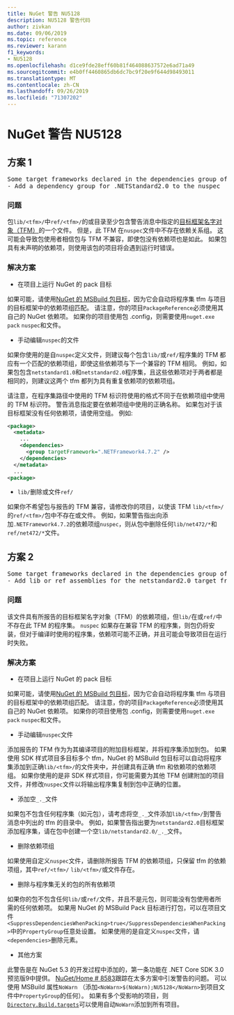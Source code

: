 ```yaml
---
title: NuGet 警告 NU5128
description: NU5128 警告代码
author: zivkan
ms.date: 09/06/2019
ms.topic: reference
ms.reviewer: karann
f1_keywords:
- NU5128
ms.openlocfilehash: d1ce9fde28eff60b81f464088637572e6ad71a49
ms.sourcegitcommit: e4b0ff4460865db6dc7bc9f20e9f644d98493011
ms.translationtype: MT
ms.contentlocale: zh-CN
ms.lasthandoff: 09/26/2019
ms.locfileid: "71307202"
---
```

# <a name="nuget-warning-nu5128"></a>NuGet 警告 NU5128

## <a name="scenario-1"></a>方案 1

<pre>Some target frameworks declared in the dependencies group of the nuspec and the lib/ref folder do not have exact matches in the other location. Consult the list of actions below:
- Add a dependency group for .NETStandard2.0 to the nuspec</pre>

### <a name="issue"></a>问题

包`lib/<tfm>/`中`ref/<tfm>/`的或目录至少包含警告消息中指定的[目标框架名字对象（TFM）](../target-frameworks.md)的一个文件。 但是，此 TFM 在`nuspec`文件中不存在依赖关系组。 这可能会导致包使用者相信包与 TFM 不兼容，即使包没有依赖项也是如此。 如果包具有未声明的依赖项，则使用该包的项目将会遇到运行时错误。

### <a name="solution"></a>解决方案

* 在项目上运行 NuGet 的 pack 目标

如果可能，请使用[NuGet 的 MSBuild 包目标](../msbuild-targets.md)，因为它会自动将程序集 tfm 与项目的目标框架中的依赖项组匹配。 请注意，你的项目`PackageReference`必须使用其自己的 NuGet 依赖项。 如果你的项目使用包 .config，则需要使用`nuget.exe pack` `nuspec`和文件。

* 手动编辑`nuspec`的文件

如果你使用的是自`nuspec`定义文件，则建议每个包含`lib/`或`ref/`程序集的 TFM 都应有一个匹配的依赖项组，即使这些依赖项与下一个兼容的 TFM 相同。 例如，如果包包含`netstandard1.0`和`netstandard2.0`程序集，且这些依赖项对于两者都是相同的，则建议这两个 tfm 都列为具有重复依赖项的依赖项组。

请注意，在程序集路径中使用的 TFM 标识符使用的格式不同于在依赖项组中使用的 TFM 标识符。 警告消息指定要在依赖项组中使用的正确名称。 如果包对于该目标框架没有任何依赖项，请使用空组。 例如:

```xml
<package>
  <metadata>
    ...
    <dependencies>
      <group targetFramework=".NETFramework4.7.2" />
    </dependencies>
  </metadata>
  ...
<package>
```

* `lib/`删除或文件`ref/`

如果你不希望包与报告的 TFM 兼容，请修改你的项目，以使该 TFM `lib/<tfm>/`的`ref/<tfm>/`包中不存在或文件。 例如，如果警告指出向添加`.NETFramework4.7.2`的依赖项组`nuspec`，则从包中删除任何`lib/net472/*`和`ref/net472/*`文件。

## <a name="scenario-2"></a>方案 2

<pre>Some target frameworks declared in the dependencies group of the nuspec and the lib/ref folder do not have exact matches in the other location. Consult the list of actions below:
- Add lib or ref assemblies for the netstandard2.0 target framework</pre>

### <a name="issue"></a>问题

该文件具有所报告的目标框架名字对象（TFM）的依赖项组，但`lib/`在或`ref/`中不存在此 TFM 的程序集。 `nuspec` 如果存在兼容 TFM 的程序集，则包仍将安装，但对于编译时使用的程序集，依赖项可能不正确，并且可能会导致项目在运行时失败。

### <a name="solution"></a>解决方案

* 在项目上运行 NuGet 的 pack 目标

如果可能，请使用[NuGet 的 MSBuild 包目标](../msbuild-targets.md)，因为它会自动将程序集 tfm 与项目的目标框架中的依赖项组匹配。 请注意，你的项目`PackageReference`必须使用其自己的 NuGet 依赖项。 如果你的项目使用包 .config，则需要使用`nuget.exe pack` `nuspec`和文件。

* 手动编辑`nuspec`文件

添加报告的 TFM 作为为其编译项目的附加目标框架，并将程序集添加到包。 如果使用 SDK 样式项目多目标多个 tfm，NuGet 的 MSBuild 包目标可以自动将程序集添加到正确`lib/<tfm>/`的文件夹中，并创建具有正确 tfm 和依赖项的依赖项组。 如果你使用的是非 SDK 样式项目，你可能需要为其他 TFM 创建附加的项目文件，并修改`nuspec`文件以将输出程序集复制到包中正确的位置。

* 添加空`_._`文件

如果包不包含任何程序集（如元包），请考虑将空`_._`文件添加`lib/<tfm>/`到警告消息中列出的 tfm 的目录中。 例如，如果警告指出要为`netstandard2.0`目标框架添加程序集，请在包中创建一个空`lib/netstandard2.0/_._`文件。

* 删除依赖项组

如果使用自定义`nuspec`文件，请删除所报告 TFM 的依赖项组，只保留 tfm 的依赖项组，其中`ref/<tfm>/` `lib/<tfm>/`或文件存在。

* 删除与程序集无关的包的所有依赖项

如果你的包不包含任何`lib/`或`ref/`文件，并且不是元包，则可能没有包使用者所需的任何依赖项。 如果用 NuGet 的 MSBuild Pack 目标进行打包，可以在项目文件`<SuppressDependenciesWhenPacking>true</SuppressDependenciesWhenPacking>`中的`PropertyGroup`任意处设置。 如果使用的是自定义`nuspec`文件，请`<dependencies>`删除元素。

* 其他方案

此警告是在 NuGet 5.3 的开发过程中添加的，第一条功能在 .NET Core SDK 3.0 预览版9中提供。 [NuGet/Home # 8583](https://github.com/nuget/home/issues/8583)跟踪在太多方案中引发警告的问题。 可以使用 MSBuild 属性`NoWarn` （添加`<NoWarn>$(NoWarn);NU5128</NoWarn>`到项目文件中`PropertyGroup`的任何）。 如果有多个受影响的项目，则[`Directory.Build.targets`](/visualstudio/msbuild/customize-your-build)可以使用自动`NoWarn`添加到所有项目。
